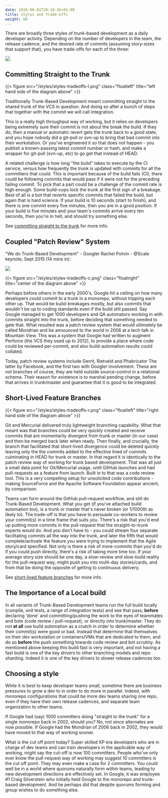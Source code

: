 ```yaml
---
date: 2016-06-01T20:10:45+01:00
title: Styles and Trade-offs
weight: 60
---
```


<style>
figure.floatleft {
	max-width: 30%;
	width: auto\9*0.3; /* ie8 */
	height: auto;
	float: left;
}
figure.floatright {
	max-width: 30%;
	width: auto\9*0.3; /* ie8 */
	height: auto;
	float: right;
}
</style>

There are broadly three styles of trunk-based development as a daily developer activity. Depending on the number of 
developers in the team, the release cadence, and the desired rate of commits (assuming story-sizes that support that), 
you have trade-offs for each of the three:

![](/styles/styles-tradeoffs.png)

## Committing Straight to the Trunk

{{< figure src="/styles/styles-tradeoffs-l.png" class="floatleft" title="left hand side of the diagram above" >}}

Traditionally Trunk-Based Development meant committing straight to the shared trunk of the VCS in question. And doing so after 
a bunch of steps that together with the commit we will call integration.  

This is a really high throughput way of working, 
but it relies on developers being extremely sure their commit is not about the break the build. If they do, then a manual 
or automatic revert gets the trunk back to a good state, and you hope nobody did a git-pull or svn-up to bring that bad 
commit into their workstation. Or you've engineered it so that does not happen - you publish a known-passing latest commit 
number or hash, and make a wrapper for git-pull (svn-up, etc) to go get that instead of HEAD.

A related challenge is how long "the build" takes to execute by the CI service, versus how frequently the trunk is updated 
with commits for all the committers that could. This is important because of the build fails (CI), there could be following
commits that would pass if it were not for the preceding failing commit. To pick that a part could be a challenge of the 
commit rate is high enough. Some build-cops lock the trunk at the first sign of a breakage. Best of all is a bot that 
reverts specific commits that failed the build, but again that is hard science.  If your build is 10 seconds (start to 
finish), and there is one commit every five minutes, then you are in a good position. If your build is five minutes and 
your team's commits arrive every ten seconds, then you're in hell, and should try something else.

See [committing straight to the trunk](/committing-straight-to-the-trunk/) for more info.


## Coupled "Patch Review" System

"We do Trunk-Based Development" - Googler Rachel Potvin - @Scale keynote, Sept 2015 (14 mins in):

![](/branch-for-release/atscale.png)

{{< figure src="/styles/styles-tradeoffs-c.png" class="floatright" title="center of the diagram above" >}}

Perhaps before others in the early 2000's, Google hit a ceiling on how many developers could commit to a trunk in a monorepo, 
without tripping each other up. That would be build-breakages mostly, but also commits that wouldn't be up to coding standards
even if the build still passed.  Say Google managed to get 1000 developers and QA automators working in with commits straight 
into the trunk, before deciding that something needed to gate that. What resulted was a patch review system that would
ultimately be called Mondrian and be announced to the world in 2006 at a tech talk in Mountain View.  This was a system that
Google had written to augment Perforce (the VCS they used up to 2012), to provide a place where code could be reviewed per-commit, and
also build-automation results could collated. 

Today, patch review systems include Gerrit, Rietveld and Phabricator The latter by Facebook, and the first two with Googler 
involvement.  These are not branches of course, they are held outside source-control in a relational schema. Their reason 
for existence is to marshal pending change, before that arrives in trunk/master and guarantee that it is good to be 
integrated. 

## Short-Lived Feature Branches

{{< figure src="/styles/styles-tradeoffs-r.png" class="floatleft" title="right hand side of the diagram above" >}}

Git and Mercurial delivered truly lightweight branching capability. What that meant was that branches could be very quickly 
created and receive commits that are momentarily divergent from trunk or master (in our case) and then be merged back later
when ready. Then finally, and crucially, the branch that facilitated that short-lived divergence could be deleted quickly
leaving only the the commits added to the effective lined of commits culminating in HEAD for trunk or master.  In that
regard it is identically to the patch review way of working for trunk based development.  That was all just a small 
data point for Git/Mercurial usage, until GitHub launches and had pull-requests as a feature from launch. Built in to that 
was a code review tool. This is a very compelling setup for unsolicited code contributions - making SourceForce and the 
Apache Software Foundation appear ancient, by comparison.

Teams can form around the GitHub pull-request workflow, and still do Trunk-Based Development. What you get (if you've 
attached build automation too), is a trunk or master that's never broken (or 1/1000th as likely to). The trade-off is that 
you have to persuade co-workers to review your commit(s) in a time frame that suits you.  There's a risk that you'd end up 
putting more commits in the pull-request that the straight-to-trunk experts would do. And you don't have to - you could 
stream four separate facilitating commits all the way into the trunk, and later the fifth that would complete/activate the 
feature you were trying to implement that the Agile story/card specified. Not only is there a risk of more-commits 
than you'd do if you could push directly, there's a risk of taking more time too. If your average story size should be 
one day, a slow-review and slow-build reality for the pull-request way, might push you into multi-day stories/cards, and 
from that be doing the opposite of getting to continuous delivery.

See [short-lived feature branches](/short-lived-feature-branches/) for more info.

## The Importance of a Local build

In all variants of Trunk-Based Development teams run the full build locally (compile, unit tests, a range of integration tests) and see that pass, **before** declaring 'done' and committing/pushing the work to the eyes of teammates and bots (code review / pull-request), or directly into trunk/master. They do not **at all** use build automation as a crutch in order to determine whether their commit(s) were good or bad. Instead that determine that themselves on their dev workstation or containers/VMs that are dedicated to them, and do so **before** the push something towards code review and bot scrutiny.  As mentioned above keeping this build fast is very important, and not having a fast build is one of the key drivers to other branching models and repo sharding. Indeed it is one of the key drivers to slower release cadences too.

## Choosing a style

While it is best to keep developer teams small, sometime there are business pressures to grow a dev to in order to do 
more in parallel. Indeed, with monorepo configurations that could be more dev teams sharing one repo, even if they
have their own release cadences, and separate team organization to other teams.

If Google had (say) 1000 committers doing "straight to the trunk" for a single monorepo back in 2002, should you?  No, not 
since alternates are now possible. If Google had the Mondrian of 2006 back in 2002, they would have moved to that way of working sooner. 

What is the cut off point today?  Super skilled XP era developers who are in charge of dev teams and can train developers in the applicable 
way of working, might say the cut-off is now 100 committers. People who've only ever know the pull-request way of working may 
suggest 10 committers is the cut off point. They may even make a case for 2 committers.  You could well be in a world 
where quorums naturally form within teams, leading to new development directions are effectively set.  In Google, it was 
employee #1 Craig Silverstein who initially held Google to the monorepo and trunk-based development. And he perhaps did 
that despite quorums forming and group wishes to do something else.
 


